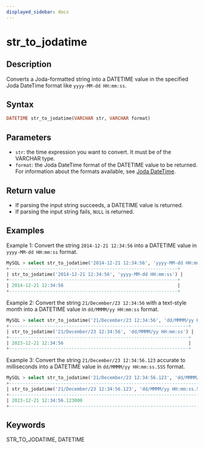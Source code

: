 ```yaml
---
displayed_sidebar: docs
---
```


# str_to_jodatime

## Description

Converts a Joda-formatted string into a DATETIME value in the specified Joda DateTime format like `yyyy-MM-dd HH:mm:ss`.

## Syntax

```Haskell
DATETIME str_to_jodatime(VARCHAR str, VARCHAR format)
```

## Parameters

- `str`: the time expression you want to convert. It must be of the VARCHAR type.
- `format`: the Joda DateTime format of the DATETIME value to be returned. For information about the formats available, see [Joda DateTime](https://www.joda.org/joda-time/apidocs/org/joda/time/format/DateTimeFormat.html).

## Return value

- If parsing the input string succeeds, a DATETIME value is returned.
- If parsing the input string fails, `NULL` is returned.

## Examples

Example 1: Convert the string `2014-12-21 12:34:56` into a DATETIME value in `yyyy-MM-dd HH:mm:ss` format.

```SQL
MySQL > select str_to_jodatime('2014-12-21 12:34:56', 'yyyy-MM-dd HH:mm:ss');
+--------------------------------------------------------------+
| str_to_jodatime('2014-12-21 12:34:56', 'yyyy-MM-dd HH:mm:ss') |
+--------------------------------------------------------------+
| 2014-12-21 12:34:56                                          |
+--------------------------------------------------------------+
```

Example 2: Convert the string `21/December/23 12:34:56` with a text-style month into a DATETIME value in `dd/MMMM/yy HH:mm:ss` format.

```SQL
MySQL > select str_to_jodatime('21/December/23 12:34:56', 'dd/MMMM/yy HH:mm:ss');
+------------------------------------------------------------------+
| str_to_jodatime('21/December/23 12:34:56', 'dd/MMMM/yy HH:mm:ss') |
+------------------------------------------------------------------+
| 2023-12-21 12:34:56                                              |
+------------------------------------------------------------------+
```

Example 3: Convert the string `21/December/23 12:34:56.123` accurate to milliseconds into a DATETIME value in `dd/MMMM/yy HH:mm:ss.SSS` format.

```SQL
MySQL > select str_to_jodatime('21/December/23 12:34:56.123', 'dd/MMMM/yy HH:mm:ss.SSS');
+--------------------------------------------------------------------------+
| str_to_jodatime('21/December/23 12:34:56.123', 'dd/MMMM/yy HH:mm:ss.SSS') |
+--------------------------------------------------------------------------+
| 2023-12-21 12:34:56.123000                                               |
+--------------------------------------------------------------------------+
```

## Keywords

STR_TO_JODATIME, DATETIME
